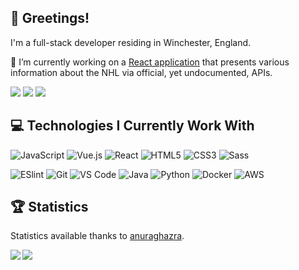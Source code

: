 ## 👋 Greetings!

I'm a full-stack developer residing in Winchester, England.

🏒 I’m currently working on a [React application](https://github.com/Squiddymabob/nhl-app) that presents various information about the NHL via official, yet undocumented, APIs.


[![](https://img.shields.io/badge/-@Squiddymabob-%23282C34?style=flat-square&logo=twitter)](https://twitter.com/Squiddymabob)
[![](https://img.shields.io/badge/-@Squiddymabob-%23282C34?style=flat-square&logo=instagram)](https://instagram.com/squiddymabob)
[![](https://img.shields.io/badge/-EmilyWhite-%23282C34?style=flat-square&logo=linkedin)](https://www.linkedin.com/in/emilydwhite/)

## 💻 Technologies I Currently Work With

![JavaScript](https://img.shields.io/badge/-JavaScript-%23282C34?style=flat-square&logo=javascript)
![Vue.js](https://img.shields.io/badge/-Vue.js-%23282C34?style=flat-square&logo=Vue.js)
![React](https://img.shields.io/badge/-React-%23282C34?style=flat-square&logo=react)
![HTML5](https://img.shields.io/badge/-HTML5-%23282C34?style=flat-square&logo=html5)
![CSS3](https://img.shields.io/badge/-CSS3-%23282C34?style=flat-square&logo=css3&logoColor=264de4)
![Sass](https://img.shields.io/badge/-Sass-%23282C34?style=flat-square&logo=sass&logoColor=%23CC6699)

![ESlint](https://img.shields.io/badge/-ESLint-%23282C34?style=flat-square&logo=eslint&logoColor=6315eb)
![Git](https://img.shields.io/badge/-Git-%23282C34?style=flat-square&logo=git)
![VS Code](https://img.shields.io/badge/-VSCode-%23282C34?style=flat-square&logo=visual-studio-code&logoColor=%231572B6)
![Java](https://img.shields.io/badge/-Java-%23282C34?style=flat-square&logo=java&logoColor=e8300c)
![Python](https://img.shields.io/badge/-Python-%23282C34?style=flat-square&logo=python)
![Docker](https://img.shields.io/badge/-Docker-%23282C34?style=flat-square&logo=docker)
![AWS](https://img.shields.io/badge/-AWS-%23282C34?style=flat-square&logo=amazon)


## :trophy: Statistics

Statistics available thanks to [anuraghazra](https://github.com/anuraghazra/github-readme-stats).

<div>
<a href="https://readme-stats-cfgj2cxdy.vercel.app/api?username=Squiddymabob&count_private=true&show_icons=true&include_all_commits=true&theme=tokyonight">
  <img  align="left" src="https://readme-stats-cfgj2cxdy.vercel.app/api?username=Squiddymabob&count_private=true&show_icons=true&include_all_commits=true&theme=tokyonight" />
</a>
<a href="https://readme-stats-cfgj2cxdy.vercel.app/api/top-langs/?username=Squiddymabob&theme=tokyonight">
  <img align="left" src="https://readme-stats-cfgj2cxdy.vercel.app/api/top-langs/?username=Squiddymabob&theme=tokyonight" />
</a>
</div>

<!--
**Squiddymabob/Squiddymabob** is a ✨ _special_ ✨ repository because its `README.md` (this file) appears on your GitHub profile.

Here are some ideas to get you started:

- 🔭 I’m currently working on ...
- 🌱 I’m currently learning ...
- 👯 I’m looking to collaborate on ...
- 🤔 I’m looking for help with ...
- 💬 Ask me about ...
- 📫 How to reach me: ...
- 😄 Pronouns: ...
- ⚡ Fun fact: ...
-->
